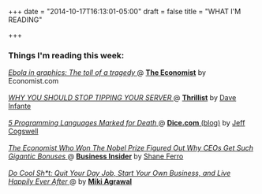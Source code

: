 +++
date = "2014-10-17T16:13:01-05:00"
draft = false
title = "WHAT I'M READING"

+++

### Things I'm reading this week:

[ _Ebola in graphics: The toll of a tragedy_ ](http://www.economist.com/blogs/graphicdetail/2014/10/ebola-graphics?fsrc=nlw%7Cnewe%7C13-10-2014%7CNA#) @ [ **The Economist**](http://economist.com) by Economist.com
<br>
<br>
[ _WHY YOU SHOULD STOP TIPPING YOUR SERVER_ ](http://www.thrillist.com/eat/nation/why-you-should-stop-tipping-reasons-not-to-tip) @ [**Thrillist**](http://Thrillist.com) by [Dave Infante](http://www.thrillist.com/authors/dave-infante)
<br>
<br>
[ _5 Programming Languages Marked for Death_ ](http://news.dice.com/2014/10/09/5-programming-languages-marked-for-death/?CMPID=EM_RE_UP_JS_AD_DA_CP_&utm_source=Responsys&utm_medium=Email&utm_content=&utm_campaign=Advisory_DiceAdvisor) @ [**Dice.com** (blog)](http://news.dice.com) by [Jeff Cogswell](http://www.oreilly.com/pub/au/1789)
<br>
<br>
[ _The Economist Who Won The Nobel Prize Figured Out Why CEOs Get Such Gigantic Bonuses_ ](http://www.businessinsider.com/the-economics-nobel-prize-winner-helps-explain-huge-ceo-bonuses-2014-10?utm_content=bufferba0a9&utm_medium=social&utm_source=twitter.com&utm_campaign=buffer) @ [**Business Insider**](http://businesinsider.com) by [Shane Ferro](http://www.shaneferro.com/about)
<br>
<br>
[ _Do Cool Sh*t: Quit Your Day Job, Start Your Own Business, and Live Happily Ever After_ ](http://www.amazon.com/gp/aw/d/0062261533?pc_redir=1413174342&robot_redir=1) @ by [**Miki Agrawal**](http://www.mikiagrawal.com/about-miki/)
